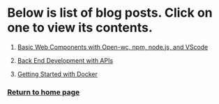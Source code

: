 # Below is list of blog posts. Click on one to view its contents.

1. [Basic Web Components with Open-wc, npm, node.js, and VScode](first-post)

2. [Back End Development with APIs](second-post)

3. [Getting Started with Docker](third-post)



 

### [Return to home page]()